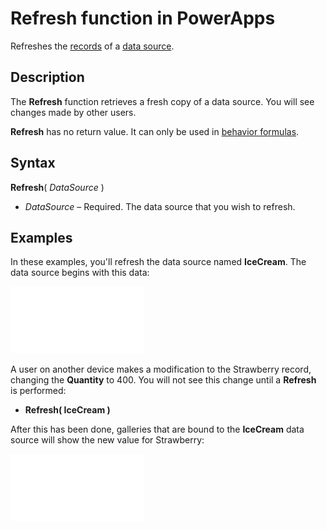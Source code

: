 <properties
	pageTitle="PowerApps: Refresh function"
	description="Reference information for the Refresh function in PowerApps, including syntax and examples"
	services=""
	suite="powerapps"
	documentationCenter="na"
	authors="gregli-msft"
	manager="dwrede"
	editor=""
	tags=""/>

<tags
   ms.service="powerapps"
   ms.devlang="na"
   ms.topic="article"
   ms.tgt_pltfrm="na"
   ms.workload="na"
   ms.date="10/21/2015"
   ms.author="gregli"/>

# Refresh function in PowerApps #

Refreshes the [records](working-with-tables.md#records) of a [data source](working-with-data-sources.md).

## Description ##

The **Refresh** function retrieves a fresh copy of a data source.  You will see changes made by other users. 

**Refresh** has no return value.  It can only be used in [behavior formulas](working-with-formulas-in-depth.md#behavior-formulas). 

## Syntax ##

**Refresh**( *DataSource* )

- *DataSource* – Required. The data source that you wish to refresh.

## Examples ##

In these examples, you'll refresh the data source named **IceCream**. The data source begins with this data:

![](media/function-refresh/icecream.png)

A user on another device makes a modification to the Strawberry record, changing the **Quantity** to 400.  You will not see this change until a **Refresh** is performed:

- **Refresh( IceCream )** 

After this has been done, galleries that are bound to the **IceCream** data source will show the new value for Strawberry:

![](media/function-refresh/icecream-after.png)